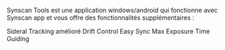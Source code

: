 Synscan Tools est une application windows/android qui fonctionne avec Synscan app et vous offre des fonctionnalités supplémentaires : <br>

Sideral Tracking amélioré 
Drift Control
Easy Sync 
Max Exposure Time
Guiding
